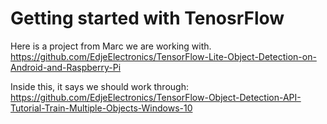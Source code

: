 # Getting started with TenosrFlow
Here is a project from Marc we are working with.
https://github.com/EdjeElectronics/TensorFlow-Lite-Object-Detection-on-Android-and-Raspberry-Pi

Inside this, it says we should work through:
https://github.com/EdjeElectronics/TensorFlow-Object-Detection-API-Tutorial-Train-Multiple-Objects-Windows-10
